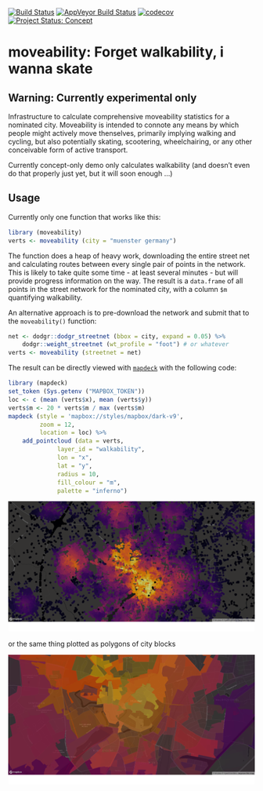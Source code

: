 <!-- README.md is generated from README.Rmd. Please edit that file -->

[![Build
Status](https://travis-ci.org/ATFutures/moveability.svg)](https://travis-ci.org/ATFutures/moveability)
[![AppVeyor Build
Status](https://ci.appveyor.com/api/projects/status/github/ATFutures/moveability?branch=master&svg=true)](https://ci.appveyor.com/project/ATFutures/moveability)
[![codecov](https://codecov.io/gh/ATFutures/moveability/branch/master/graph/badge.svg)](https://codecov.io/gh/ATFutures/moveability)
[![Project Status:
Concept](http://www.repostatus.org/badges/latest/concept.svg)](http://www.repostatus.org/#concept)

# moveability: Forget walkability, i wanna skate

## Warning: Currently experimental only

Infrastructure to calculate comprehensive moveability statistics for a
nominated city. Moveability is intended to connote any means by which
people might actively move thenselves, primarily implying walking and
cycling, but also potentially skating, scootering, wheelchairing, or any
other conceivable form of active transport.

Currently concept-only demo only calculates walkability (and doesn’t
even do that properly just yet, but it will soon enough …)

## Usage

Currently only one function that works like this:

``` r
library (moveability)
verts <- moveability (city = "muenster germany")
```

The function does a heap of heavy work, downloading the entire street
net and calculating routes between every single pair of points in the
network. This is likely to take quite some time - at least several
minutes - but will provide progress information on the way. The result
is a `data.frame` of all points in the street network for the nominated
city, with a column `$m` quantifying walkability.

An alternative approach is to pre-download the network and submit that
to the `moveability()` function:

``` r
net <- dodgr::dodgr_streetnet (bbox = city, expand = 0.05) %>%
    dodgr::weight_streetnet (wt_profile = "foot") # or whatever
verts <- moveability (streetnet = net)
```

The result can be directly viewed with
[`mapdeck`](https://github.com/SymbolixAU/mapdeck) with the following
code:

``` r
library (mapdeck)
set_token (Sys.getenv ("MAPBOX_TOKEN"))
loc <- c (mean (verts$x), mean (verts$y))
verts$m <- 20 * verts$m / max (verts$m)
mapdeck (style = 'mapbox://styles/mapbox/dark-v9',
         zoom = 12,
         location = loc) %>%
    add_pointcloud (data = verts,
              layer_id = "walkability",
              lon = "x",
              lat = "y",
              radius = 10,
              fill_colour = "m",
              palette = "inferno")
```

![](demo.png)

or the same thing plotted as polygons of city blocks

![](demo-polygons.png)
